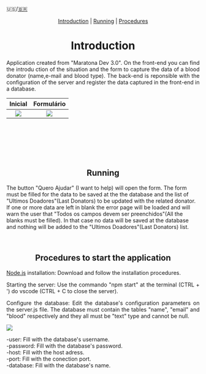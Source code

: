 🇺🇸/[🇧🇷](https://github.com/Vinicciusjs/MaratonaDev3-Lista-de-Doadores-Sangue/blob/master/README.md) 

<p align = "center">
<a href="#Introdução">Introduction</a> |                                                                                                  <a href="#Funcionamento">Running</a> |                                                                                                          <a href="Procedimentos">Procedures</a>
</p>

<div id='Introdução'/>  
<h1 align = "center">Introduction</h1>
<p align = "justify">
Application created from "Maratona Dev 3.0". On the front-end you can find the introdu ction of the situation and the form to capture the data of a blood donator (name,e-mail and blood type). The back-end is reponsible with the configuration of the server and register the data captured in the front-end in a database. 
</p>

Inicial        |  Formulário
:-------------------------:|:-------------------------:
![](https://i.imgur.com/gkM9vZg.png)  |  ![](https://i.imgur.com/hvKsewO.png)|
<br /><br /><br /><br /><br />

<div id='Funcionamento'/>  
<h2 align = "center">Running</h2>

<p style= align = "justify">
The button "Quero Ajudar" (I want to help) will open the form. The form must be filled for the data to be saved at the the database and the list of "Ultimos Doadores"(Last Donators) to be updated with the related donator. If one or more data are left in blank the error page will be loaded and will warn the user that "Todos os campos devem ser preenchidos"(All the blanks must be filled). In that case no data will be saved at the database and nothing will be added to the "Ultimos Doadores"(Last Donators) list.
</p> <br />

<div id='Procedimentos'/>  
<h2 align = "center">Procedures to start the application</h2>

[Node.js](https://nodejs.org/en/download/) installation: Download and follow the installation procedures.

<p align = "justify"> Starting the server: Use the commando "npm start" at the terminal (CTRL + ') do vscode (CTRL + C to close the server).
</p>

<p align = "justify"> Configure the database: Edit the database's configuration parameters on the server.js file. The database must contain the tables "name", "email" and "blood" respectively and they all must be "text" type and cannot be null.
</p>

![](https://i.imgur.com/jxvFqay.png)

-user: Fill with the database's username. <br/>
-password: Fill with the database's password.<br/>
-host: Fill with the host adress. <br/>
-port: Fill with the conection port.<br/>
-database: Fill with the database's name.<br/>


